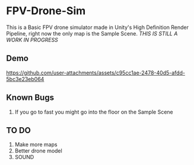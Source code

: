 # FPV-Drone-Sim
This is a Basic FPV drone simulator made in Unity's High Definition Render Pipeline, right now the only map is the Sample Scene. *THIS IS STILL A WORK IN PROGRESS*

## Demo

https://github.com/user-attachments/assets/c95cc1ae-2478-40d5-afdd-5bc3e23eb064


## Known Bugs
1. If you go to fast you might go into the floor on the Sample Scene

## TO DO
1. Make more maps
2. Better drone model
3. SOUND
